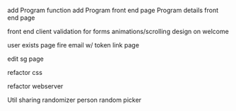 
add Program function
	add Program front end page
	Program details front end page

front end client validation for forms
	animations/scrolling design on welcome

user exists page 
	fire email w/ token link page

edit sg page

refactor css

refactor webserver

Util
	sharing randomizer
	person random picker